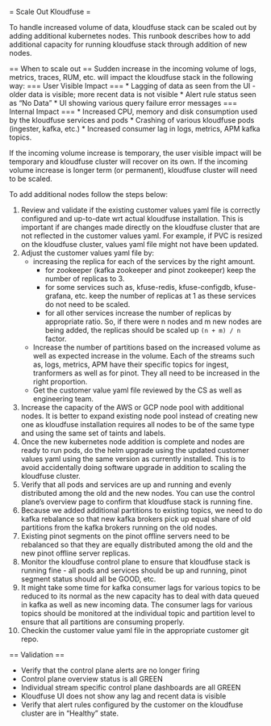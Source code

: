 = Scale Out Kloudfuse =

To handle increased volume of data, kloudfuse stack can be scaled out by adding additional kubernetes nodes. This runbook describes how to add additional capacity for running kloudfuse stack through addition of new nodes.

== When to scale out == 
Sudden increase in the incoming volume of logs, metrics, traces, RUM, etc. will impact the kloudfuse stack in the following way:
=== User Visible Impact ===
    * Lagging of data as seen from the UI - older data is visible; more recent data is not visible
    * Alert rule status seen as “No Data”
    * UI showing various query failure error messages
=== Internal Impact ===
    * Increased CPU, memory and disk consumption used by the kloudfuse services and pods
    * Crashing of various kloudfuse pods (ingester, kafka, etc.)
    * Increased consumer lag in logs, metrics, APM kafka topics.

If the incoming volume increase is temporary, the user visible impact will be temporary and kloudfuse cluster will recover on its own.
If the incoming volume increase is longer term (or permanent), kloudfuse cluster will need to be scaled.

To add additional nodes follow the steps below:
1. Review and validate if the existing customer values yaml file is correctly configured and up-to-date wrt actual kloudfuse installation. This is important if are changes made directly on the kloudfuse cluster that are not reflected in the customer values yaml. For example, if PVC is resized on the kloudfuse cluster, values yaml file might not have been updated.
2. Adjust the customer values yaml file by:
    * increasing the replica for each of the services by the right amount.
        * for zookeeper (kafka zookeeper and pinot zookeeper) keep the number of replicas to 3.
        * for some services such as, kfuse-redis, kfuse-configdb, kfuse-grafana, etc. keep the number of replicas at 1 as these services do not need to be scaled.
        * for all other services increase the number of replicas by appropriate ratio. So, if there were n nodes and m new nodes are being added, the replicas should be scaled up `(n + m) / n` factor.
    * Increase the number of partitions based on the increased volume as well as expected increase in the volume. Each of the streams such as, logs, metrics, APM have their specific topics for ingest, tranformers as well as for pinot. They all need to be increased in the right proportion.
    * Get the customer value yaml file reviewed by the CS as well as engineering team.
3. Increase the capacity of the AWS or GCP node pool with additional nodes. It is better to expand existing node pool instead of creating new one as kloudfuse installation requires all nodes to be of the same type and using the same set of taints and labels.
4. Once the new kubernetes node addition is complete and nodes are ready to run pods, do the helm upgrade using the updated customer values yaml using the same version as currently installed. This is to avoid accidentally doing software upgrade in addition to scaling the kloudfuse cluster.
5. Verify that all pods and services are up and running and evenly distributed among the old and the new nodes. You can use the control plane’s overview page to confirm that kloudfuse stack is running fine.
6. Because we added additional partitions to existing topics, we need to do kafka rebalance so that new kafka brokers pick up equal share of old partitions from the kafka brokers running on the old nodes.
7. Existing pinot segments on the pinot offline servers need to be rebalanced so that they are equally distributed among the old and the new pinot offline server replicas.
8. Monitor the kloudfuse control plane to ensure that kloudfuse stack is running fine - all pods and services should be up and running, pinot segment status should all be GOOD, etc.
9. It might take some time for kafka consumer lags for various topics to be reduced to its normal as the new capacity has to deal with data queued in kafka as well as new incoming data. The consumer lags for various topics should be monitored at the individual topic and partition level to ensure that all partitions are consuming properly.
10. Checkin the customer value yaml file in the appropriate customer git repo.

== Validation ==
* Verify that the control plane alerts are no longer firing
* Control plane overview status is all GREEN
* Individual stream specific control plane dashboards are all GREEN
* Kloudfuse UI does not show any lag and recent data is visible
* Verify that alert rules configured by the customer on the kloudfuse cluster are in “Healthy” state.

